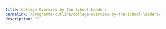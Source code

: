 ```yaml
---
title: College Overview by the School Leaders
permalink: /programme-outline/college-overview-by-the-school-leaders/
description: ""
---
```

